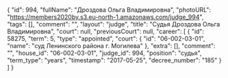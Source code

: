 {
    "id": 994,
    "fullName": "Дроздова Ольга Владимировна",
    "photoURL": "https://members2020by.s3.eu-north-1.amazonaws.com/judge_994",
    "tags": [],
    "comment": "",
    "layout": "judge",
    "title": "Судья Дроздова Ольга Владимировна",
    "court": null,
    "previousCourt": null,
    "career": [
        {
            "id": 58275,
            "term": 5,
            "type": "appointed",
            "court": {
                "id": "06-002-03-01",
                "name": "суд Ленинского района г. Могилева"
            },
            "extra": [],
            "comment": "",
            "house_id": "06-002-03-01",
            "judge_id": 994,
            "position": "судья",
            "term_type": "years",
            "timestamp": "2017-05-25",
            "decree_number": "185"
        }
    ]
}